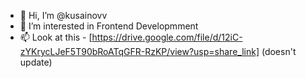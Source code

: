 - 👋 Hi, I’m @kusainovv
- 👀 I’m interested in Frontend Developmment
- 📫 Look at this - [https://drive.google.com/file/d/12iC-zYKrycLJeF5T90bRoATqGFR-RzKP/view?usp=share_link] (doesn't update)

<!---
kusainovv/kusainovv is a ✨ special ✨ repository because its `README.md` (this file) appears on your GitHub profile.
You can click the Preview link to take a look at your changes.
--->
